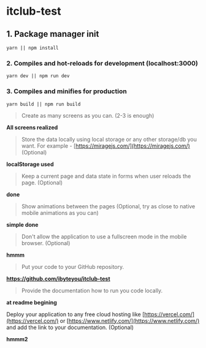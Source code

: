 # itclub-test

## 1. Package manager init
```
yarn || npm install
```

### 2. Compiles and hot-reloads for development (localhost:3000)
```
yarn dev || npm run dev
```

### 3. Compiles and minifies for production
```
yarn build || npm run build
```

> Create as many screens as you can. (2-3 is enough)

**All screens realized**

> Store the data locally using local storage or any other storage/db you want. For example - [https://miragejs.com/](https://miragejs.com/) (Optional)

**localStorage used**

> Keep a current page and data state in forms when user reloads the page. (Optional)

**done**

> Show animations between the pages (Optional, try as close to native mobile animations as you can)

**simple done**

> Don't allow the application to use a fullscreen mode in the mobile browser. (Optional)

**hmmm**

> Put your code to your GitHub repository.

**https://github.com/ibyteyou/itclub-test**

> Provide the documentation how to run you code locally.

**at readme begining**

Deploy your application to any free cloud hosting like [https://vercel.com/](https://vercel.com/) or [https://www.netlify.com/](https://www.netlify.com/) and add the link to your documentation. (Optional)

**hmmm2**
